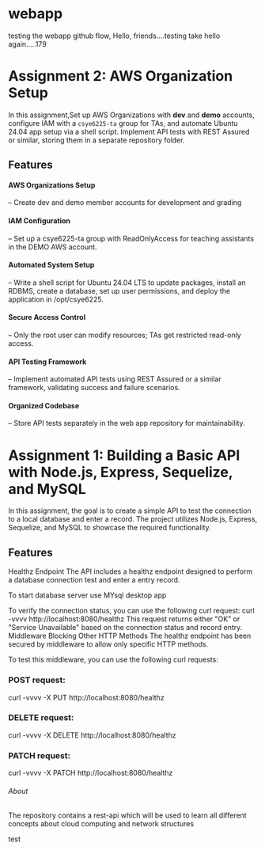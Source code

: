 # webapp

testing the webapp github flow,
Hello, friends....testing take hello again.....179
# Assignment 2: AWS Organization Setup

In this assignment,Set up AWS Organizations with **dev** and **demo** accounts, configure IAM with a `csye6225-ta` group for TAs, and automate Ubuntu 24.04 app setup via a shell script. Implement API tests with REST Assured or similar, storing them in a separate repository folder.

## Features

#### AWS Organizations Setup 
– Create dev and demo member accounts for development and grading

#### IAM Configuration
– Set up a csye6225-ta group with ReadOnlyAccess for teaching assistants in the DEMO AWS account.

#### Automated System Setup
– Write a shell script for Ubuntu 24.04 LTS to update packages, install an RDBMS, create a database, set up user permissions, and deploy the application in /opt/csye6225.

#### Secure Access Control
– Only the root user can modify resources; TAs get restricted read-only access.

#### API Testing Framework
– Implement automated API tests using REST Assured or a similar framework, validating success and failure scenarios.

#### Organized Codebase
– Store API tests separately in the web app repository for maintainability.

# Assignment 1: Building a Basic API with Node.js, Express, Sequelize, and MySQL
In this assignment, the goal is to create a simple API to test the connection to a local database and enter a record. The project utilizes Node.js, Express, Sequelize, and MySQL to showcase the required functionality.

## Features
Healthz Endpoint
The API includes a healthz endpoint designed to perform a database connection test and enter a entry record.

To start database server use MYsql desktop app 

To verify the connection status, you can use the following curl request:
curl -vvvv http://localhost:8080/healthz
This request returns either "OK" or "Service Unavailable" based on the connection status and record entry.
Middleware Blocking Other HTTP Methods
The healthz endpoint has been secured by middleware to allow only specific HTTP methods.

To test this middleware, you can use the following curl requests:

### POST request:
curl -vvvv -X PUT http://localhost:8080/healthz

### DELETE request:
curl -vvvv -X DELETE http://localhost:8080/healthz

### PATCH request:
curl -vvvv -X PATCH http://localhost:8080/healthz

###### About
The repository contains a rest-api which will be used to learn all different concepts about cloud computing and network structures

test

